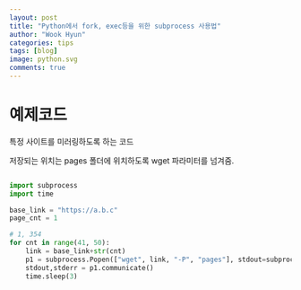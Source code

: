 ```yaml
---
layout: post
title: "Python에서 fork, exec등을 위한 subprocess 사용법"
author: "Wook Hyun"
categories: tips
tags: [blog]
image: python.svg
comments: true
---
```



# 예제코드

특정 사이트를 미러링하도록 하는 코드

저장되는 위치는 pages 폴더에 위치하도록 wget 파라미터를 넘겨줌.

```python

import subprocess
import time

base_link = "https://a.b.c"
page_cnt = 1

# 1, 354
for cnt in range(41, 50):
    link = base_link+str(cnt)
    p1 = subprocess.Popen(["wget", link, "-P", "pages"], stdout=subprocess.PIPE)
    stdout,stderr = p1.communicate()
    time.sleep(3)
```